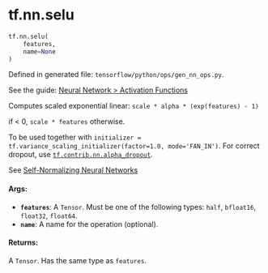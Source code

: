 <div itemscope itemtype="http://developers.google.com/ReferenceObject">
<meta itemprop="name" content="tf.nn.selu" />
</div>

# tf.nn.selu

``` python
tf.nn.selu(
    features,
    name=None
)
```



Defined in generated file: `tensorflow/python/ops/gen_nn_ops.py`.

See the guide: [Neural Network > Activation Functions](../../../../api_guides/python/nn.md#Activation_Functions)

Computes scaled exponential linear: `scale * alpha * (exp(features) - 1)`

if < 0, `scale * features` otherwise.

To be used together with
`initializer = tf.variance_scaling_initializer(factor=1.0, mode='FAN_IN')`.
For correct dropout, use <a href="../../tf/contrib/nn/alpha_dropout.md"><code>tf.contrib.nn.alpha_dropout</code></a>.

See [Self-Normalizing Neural Networks](https://arxiv.org/abs/1706.02515)

#### Args:

* <b>`features`</b>: A `Tensor`. Must be one of the following types: `half`, `bfloat16`, `float32`, `float64`.
* <b>`name`</b>: A name for the operation (optional).


#### Returns:

A `Tensor`. Has the same type as `features`.